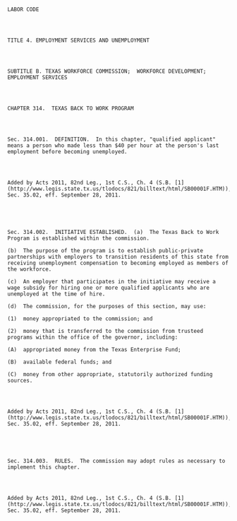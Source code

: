 ﻿
    
    
    	
    					
    
    
    LABOR CODE
    
      
    
    
    TITLE 4. EMPLOYMENT SERVICES AND UNEMPLOYMENT
    
      
    
    
    SUBTITLE B. TEXAS WORKFORCE COMMISSION;  WORKFORCE DEVELOPMENT;  EMPLOYMENT SERVICES
    
      
    
    
    CHAPTER 314.  TEXAS BACK TO WORK PROGRAM
    
      
    
    
    Sec. 314.001.  DEFINITION.  In this chapter, "qualified applicant" means a person who made less than $40 per hour at the person's last employment before becoming unemployed.
    
    
    
    
    Added by Acts 2011, 82nd Leg., 1st C.S., Ch. 4 (S.B. [1](http://www.legis.state.tx.us/tlodocs/821/billtext/html/SB00001F.HTM)), Sec. 35.02, eff. September 28, 2011.
    
    
    
    
    
    Sec. 314.002.  INITIATIVE ESTABLISHED.  (a)  The Texas Back to Work Program is established within the commission.
    
    (b)  The purpose of the program is to establish public-private partnerships with employers to transition residents of this state from receiving unemployment compensation to becoming employed as members of the workforce.
    
    (c)  An employer that participates in the initiative may receive a wage subsidy for hiring one or more qualified applicants who are unemployed at the time of hire.
    
    (d)  The commission, for the purposes of this section, may use:
    
    (1)  money appropriated to the commission; and
    
    (2)  money that is transferred to the commission from trusteed programs within the office of the governor, including:
    
    (A)  appropriated money from the Texas Enterprise Fund;
    
    (B)  available federal funds; and
    
    (C)  money from other appropriate, statutorily authorized funding sources.
    
    
    
    
    Added by Acts 2011, 82nd Leg., 1st C.S., Ch. 4 (S.B. [1](http://www.legis.state.tx.us/tlodocs/821/billtext/html/SB00001F.HTM)), Sec. 35.02, eff. September 28, 2011.
    
    
    
    
    
    Sec. 314.003.  RULES.  The commission may adopt rules as necessary to implement this chapter.
    
    
    
    
    Added by Acts 2011, 82nd Leg., 1st C.S., Ch. 4 (S.B. [1](http://www.legis.state.tx.us/tlodocs/821/billtext/html/SB00001F.HTM)), Sec. 35.02, eff. September 28, 2011.
    
    
    
    
    				
